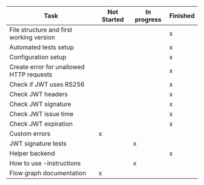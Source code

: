 | Task  | Not Started  | In progress  | Finished  |
|---|---|---|---|
| File structure and first working version  |   |  | x  |
| Automated tests setup  |   |   | x  |
| Configuration setup |   |   | x  |
| Create error for unallowed HTTP requests |   |   | x  |
| Check if JWT uses RS256 |   |   | x  |
| Check JWT headers |   |   | x  |
| Check JWT signature |   |   | x  |
| Check JWT issue time |   |   | x  |
| Check JWT expiration |   |   | x  |
| Custom errors | x  |   |   |
| JWT signature tests |   | x  |   |
| Helper backend |   |   | x  |
| How to use -instructions |   | x  |   |
| Flow graph documentation |  x |   |   |